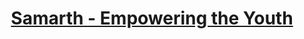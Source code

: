 <div align=center><h1><a href="https://samarthtmsl.github.io/">Samarth - Empowering the Youth</a></h1></div>
